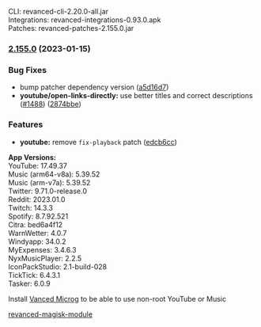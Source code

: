 CLI: revanced-cli-2.20.0-all.jar  
Integrations: revanced-integrations-0.93.0.apk  
Patches: revanced-patches-2.155.0.jar  

### [2.155.0](https://github.com/revanced/revanced-patches/compare/v2.154.0...v2.155.0) (2023-01-15)
### Bug Fixes
* bump patcher dependency version ([a5d16d7](https://github.com/revanced/revanced-patches/commit/a5d16d7a22168b519180684e0efa3b0450915d7b))
* **youtube/open-links-directly:** use better titles and correct descriptions ([#1488](https://github.com/revanced/revanced-patches/issues/1488)) ([2874bbe](https://github.com/revanced/revanced-patches/commit/2874bbef154d28e56b5928048a255409a956a012))
### Features
* **youtube:** remove `fix-playback` patch ([edcb6cc](https://github.com/revanced/revanced-patches/commit/edcb6cc94961aaebe2df884db3049b2afa79f38f))

  
**App Versions:**  
YouTube: 17.49.37  
Music (arm64-v8a): 5.39.52  
Music (arm-v7a): 5.39.52  
Twitter: 9.71.0-release.0  
Reddit: 2023.01.0  
Twitch: 14.3.3  
Spotify: 8.7.92.521  
Citra: bed6a4f12  
WarnWetter: 4.0.7  
Windyapp: 34.0.2  
MyExpenses: 3.4.6.3  
NyxMusicPlayer: 2.2.5  
IconPackStudio: 2.1-build-028  
TickTick: 6.4.3.1  
Tasker: 6.0.9  

Install [Vanced Microg](https://github.com/TeamVanced/VancedMicroG/releases) to be able to use non-root YouTube or Music  

[revanced-magisk-module](https://github.com/j-hc/revanced-magisk-module)  
